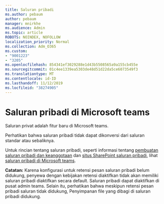 ```yaml
---
title: Saluran pribadi
ms.author: pebaum
author: pebaum
manager: mnirkhe
ms.audience: Admin
ms.topic: article
ROBOTS: NOINDEX, NOFOLLOW
localization_priority: Normal
ms.collection: Adm_O365
ms.custom:
- "9001223"
- "3205"
ms.openlocfilehash: 854341ef3029288e1d43b5508565a9a155cb455e
ms.sourcegitcommit: 01c4ee1339ea5303de48d51d22da5ce6073549f3
ms.translationtype: MT
ms.contentlocale: id-ID
ms.lasthandoff: 11/12/2019
ms.locfileid: "38274905"
---
```

# <a name="private-channels-in-microsoft-teams"></a>Saluran pribadi di Microsoft teams

Saluran privat adalah fitur baru di Microsoft teams. 

Perhatikan bahwa saluran pribadi tidak dapat dikonversi dari saluran standar atau sebaliknya.

Untuk rincian tentang saluran pribadi, seperti informasi tentang [pembuatan saluran pribadi dan keanggotaan](https://docs.microsoft.com/MicrosoftTeams/private-channels#private-channel-creation-and-membership) dan [situs SharePoint saluran pribadi](https://docs.microsoft.com/MicrosoftTeams/private-channels#private-channel-sharepoint-sites), lihat [saluran pribadi di Microsoft teams](https://docs.microsoft.com/en-us/MicrosoftTeams/private-channels). 

**Catatan:** Karena konfigurasi untuk retensi pesan saluran pribadi belum didukung, penyewa dengan kebijakan retensi diaktifkan tidak akan memiliki saluran pribadi diaktifkan secara default. Saluran pribadi dapat diaktifkan di pusat admin teams. Selain itu, perhatikan bahwa meskipun retensi pesan pribadi saluran tidak didukung, Penyimpanan file yang dibagi di saluran pribadi didukung.